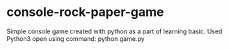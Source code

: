 # console-rock-paper-game
Simple console game created with python as a part of learning basic.
Used Python3 open using command: python game.py 
